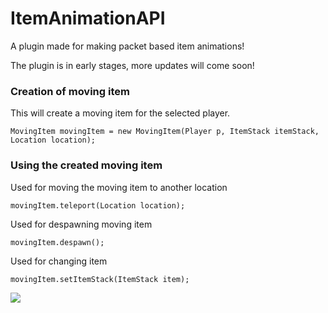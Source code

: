 # ItemAnimationAPI
A plugin made for making packet based item animations!

The plugin is in early stages, more updates will come soon!

### Creation of moving item
This will create a moving item for the selected player.
```
MovingItem movingItem = new MovingItem(Player p, ItemStack itemStack, Location location); 
```

### Using the created moving item
Used for moving the moving item to another location
```
movingItem.teleport(Location location);
```

Used for despawning moving item

```
movingItem.despawn();
```

Used for changing item

```
movingItem.setItemStack(ItemStack item);
```

![](AnimationPreview.gif)
